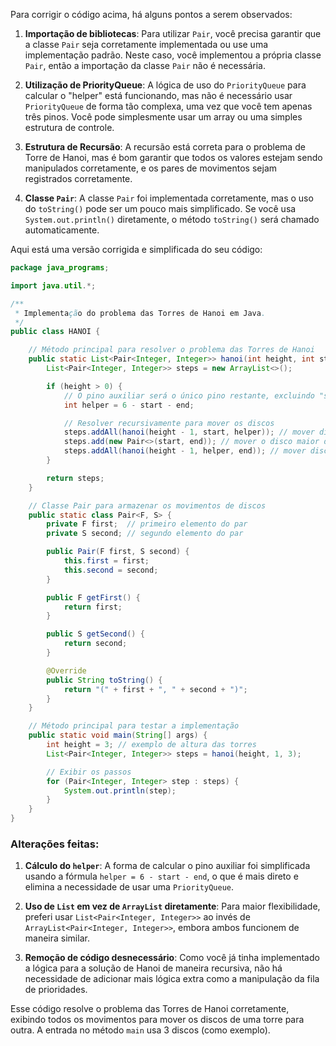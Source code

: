 Para corrigir o código acima, há alguns pontos a serem observados:

1. **Importação de bibliotecas**: Para utilizar `Pair`, você precisa garantir que a classe `Pair` seja corretamente implementada ou use uma implementação padrão. Neste caso, você implementou a própria classe `Pair`, então a importação da classe `Pair` não é necessária.
  
2. **Utilização de PriorityQueue**: A lógica de uso do `PriorityQueue` para calcular o "helper" está funcionando, mas não é necessário usar `PriorityQueue` de forma tão complexa, uma vez que você tem apenas três pinos. Você pode simplesmente usar um array ou uma simples estrutura de controle.

3. **Estrutura de Recursão**: A recursão está correta para o problema de Torre de Hanoi, mas é bom garantir que todos os valores estejam sendo manipulados corretamente, e os pares de movimentos sejam registrados corretamente.

4. **Classe `Pair`**: A classe `Pair` foi implementada corretamente, mas o uso do `toString()` pode ser um pouco mais simplificado. Se você usa `System.out.println()` diretamente, o método `toString()` será chamado automaticamente.

Aqui está uma versão corrigida e simplificada do seu código:

```java
package java_programs;

import java.util.*;

/**
 * Implementação do problema das Torres de Hanoi em Java.
 */
public class HANOI {

    // Método principal para resolver o problema das Torres de Hanoi
    public static List<Pair<Integer, Integer>> hanoi(int height, int start, int end) {
        List<Pair<Integer, Integer>> steps = new ArrayList<>();

        if (height > 0) {
            // O pino auxiliar será o único pino restante, excluindo "start" e "end"
            int helper = 6 - start - end;

            // Resolver recursivamente para mover os discos
            steps.addAll(hanoi(height - 1, start, helper)); // mover discos do start para o helper
            steps.add(new Pair<>(start, end)); // mover o disco maior do start para o end
            steps.addAll(hanoi(height - 1, helper, end)); // mover discos do helper para o end
        }

        return steps;
    }

    // Classe Pair para armazenar os movimentos de discos
    public static class Pair<F, S> {
        private F first;  // primeiro elemento do par
        private S second; // segundo elemento do par

        public Pair(F first, S second) {
            this.first = first;
            this.second = second;
        }

        public F getFirst() {
            return first;
        }

        public S getSecond() {
            return second;
        }

        @Override
        public String toString() {
            return "(" + first + ", " + second + ")";
        }
    }

    // Método principal para testar a implementação
    public static void main(String[] args) {
        int height = 3; // exemplo de altura das torres
        List<Pair<Integer, Integer>> steps = hanoi(height, 1, 3);

        // Exibir os passos
        for (Pair<Integer, Integer> step : steps) {
            System.out.println(step);
        }
    }
}
```

### Alterações feitas:
1. **Cálculo do `helper`**: A forma de calcular o pino auxiliar foi simplificada usando a fórmula `helper = 6 - start - end`, o que é mais direto e elimina a necessidade de usar uma `PriorityQueue`.
  
2. **Uso de `List` em vez de `ArrayList` diretamente**: Para maior flexibilidade, preferi usar `List<Pair<Integer, Integer>>` ao invés de `ArrayList<Pair<Integer, Integer>>`, embora ambos funcionem de maneira similar.

3. **Remoção de código desnecessário**: Como você já tinha implementado a lógica para a solução de Hanoi de maneira recursiva, não há necessidade de adicionar mais lógica extra como a manipulação da fila de prioridades.

Esse código resolve o problema das Torres de Hanoi corretamente, exibindo todos os movimentos para mover os discos de uma torre para outra. A entrada no método `main` usa 3 discos (como exemplo).